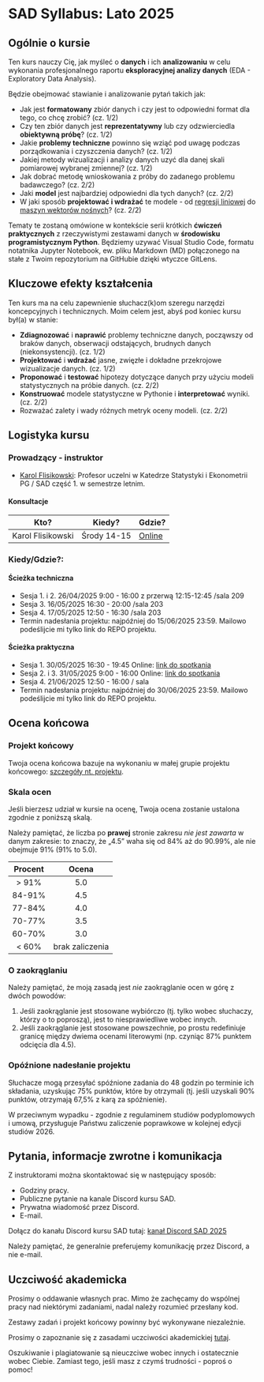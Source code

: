 # SAD Syllabus: Lato 2025

## Ogólnie o kursie

Ten kurs nauczy Cię, jak myśleć o **danych** i ich **analizowaniu** w celu wykonania profesjonalnego raportu **eksploracyjnej analizy danych** (EDA - Exploratory Data Analysis). 

Będzie obejmować stawianie i analizowanie pytań takich jak:

-   Jak jest **formatowany** zbiór danych i czy jest to odpowiedni format dla tego, co chcę zrobić? (cz. 1/2)
-   Czy ten zbiór danych jest **reprezentatywny** lub czy odzwierciedla **obiektywną próbę**? (cz. 1/2)
-   Jakie **problemy techniczne** powinno się wziąć pod uwagę podczas porządkowania i czyszczenia danych? (cz. 1/2)
-   Jakiej metody wizualizacji i analizy danych uzyć dla danej skali pomiarowej wybranej zmiennej? (cz. 1/2)
-   Jak dobrać metodę wnioskowania z próby do zadanego problemu badawczego? (cz. 2/2)
-   Jaki **model** jest najbardziej odpowiedni dla tych danych? (cz. 2/2)
-   W jaki sposób **projektować i wdrażać** te modele - od [regresji liniowej](https://en.wikipedia.org/wiki/Linear_regression) do [maszyn wektorów nośnych](https://en.wikipedia.org/wiki/Support_vector_machine)? (cz. 2/2)

Tematy te zostaną omówione w kontekście serii krótkich **ćwiczeń praktycznych** z rzeczywistymi zestawami danych w **środowisku programistycznym Python**. Będziemy uzywać Visual Studio Code, formatu notatnika Jupyter Notebook, ew. pliku Markdown (MD) połączonego na stałe z Twoim repozytorium na GitHubie dzięki wtyczce GitLens.

## Kluczowe efekty kształcenia

Ten kurs ma na celu zapewnienie słuchacz(k)om szeregu narzędzi koncepcyjnych i technicznych. 
Moim celem jest, abyś pod koniec kursu był(a) w stanie:

-   **Zdiagnozować** i **naprawić** problemy techniczne danych, począwszy od braków danych, obserwacji odstających, brudnych danych (niekonsystencji). (cz. 1/2)
-   **Projektować** i **wdrażać** jasne, zwięzłe i dokładne przekrojowe wizualizacje danych. (cz. 1/2)
-   **Proponować** i **testować** hipotezy dotyczące danych przy użyciu modeli statystycznych na próbie danych. (cz. 2/2)
-   **Konstruować** modele statystyczne w Pythonie i **interpretować** wyniki.  (cz. 2/2)
-   Rozważać zalety i wady różnych metryk oceny modeli. (cz. 2/2)

## Logistyka kursu

### Prowadzący - instruktor

-   [Karol Flisikowski](https://pg.edu.pl/p/karol-flisikowski-20826): Profesor uczelni w Katedrze Statystyki i Ekonometrii PG / SAD część 1. w semestrze letnim.

#### Konsultacje

| Kto?              | Kiedy?      | Gdzie?                                                         |
|--------------------|------------------------|-----------------------------|
| Karol Flisikowski | Środy 14-15 | [Online](https://calendly.com/flisik/konsultacje-office-hours) |

### Kiedy/Gdzie?:

#### Ścieżka techniczna 

-   Sesja 1. i 2. 26/04/2025 9:00 - 16:00 z przerwą 12:15-12:45 /sala 209
-   Sesja 3. 16/05/2025 16:30 - 20:00 /sala 203
-   Sesja 4. 17/05/2025 12:50 - 16:30 /sala 203
-   Termin nadesłania projektu: najpóźniej do 15/06/2025 23:59. Mailowo podeślijcie mi tylko link do REPO projektu.

#### Ścieżka praktyczna

-   Sesja 1. 30/05/2025 16:30 - 19:45 Online: [link do spotkania](https://teams.microsoft.com/l/meetup-join/19%3ameeting_MjdjNGJhZjctNDM0MS00ZjZhLWE5OTgtOTkyYjdjOTc4OWQw%40thread.v2/0?context=%7b%22Tid%22%3a%2286760356-0022-486f-b793-a2d470bba5a5%22%2c%22Oid%22%3a%22cee5544e-5052-4880-984d-b175250e4a23%22%7d)
-   Sesja 2. i 3. 31/05/2025 9:00 - 16:00 Online: [link do spotkania](https://teams.microsoft.com/l/meetup-join/19%3ameeting_M2FiOGNkZWEtZTMwYy00MzE2LTkwZTgtMjg4YmIyNzlhNTcw%40thread.v2/0?context=%7b%22Tid%22%3a%2286760356-0022-486f-b793-a2d470bba5a5%22%2c%22Oid%22%3a%22cee5544e-5052-4880-984d-b175250e4a23%22%7d)
-   Sesja 4. 21/06/2025 12:50 - 16:00 / sala
-   Termin nadesłania projektu: najpóźniej do 30/06/2025 23:59. Mailowo podeślijcie mi tylko link do REPO projektu.

## Ocena końcowa

### Projekt końcowy

Twoja ocena końcowa bazuje na wykonaniu w małej grupie projektu końcowego: [szczegóły nt. projektu](final.md).

### Skala ocen

Jeśli bierzesz udział w kursie na ocenę, Twoja ocena zostanie ustalona zgodnie z poniższą skalą.

Należy pamiętać, że liczba po **prawej** stronie zakresu *nie jest zawarta* w danym zakresie: to znaczy, że „4.5” waha się od 84% aż do 90.99%, ale nie obejmuje 91% (91% to 5.0).

| Procent |      Ocena      |
|:--------:|:---------------:|
| \> 91%  |       5.0       |
| 84-91%  |       4.5       |
| 77-84%  |       4.0       |
| 70-77%  |       3.5       |
| 60-70%  |       3.0       |
| \< 60%  | brak zaliczenia |

### O zaokrąglaniu

Należy pamiętać, że moją zasadą jest *nie* zaokrąglanie ocen w górę z dwóch powodów:

1.  Jeśli zaokrąglanie jest stosowane wybiórczo (tj. tylko wobec słuchaczy, którzy o to poproszą), jest to niesprawiedliwe wobec innych.
2.  Jeśli zaokrąglanie jest stosowane powszechnie, po prostu redefiniuje granicę między dwiema ocenami literowymi (np. czyniąc 87% punktem odcięcia dla 4.5).

### Opóźnione nadesłanie projektu

Słuchacze mogą przesyłać spóźnione zadania do 48 godzin po terminie ich składania, uzyskując 75% punktów, które by otrzymali (tj. jeśli uzyskali 90% punktów, otrzymają 67,5% z karą za spóźnienie).

W przeciwnym wypadku - zgodnie z regulaminem studiów podyplomowych i umową, przysługuje Państwu zaliczenie poprawkowe w kolejnej edycji studiów 2026.

## Pytania, informacje zwrotne i komunikacja

Z instruktorami można skontaktować się w następujący sposób:

-   Godziny pracy.
-   Publiczne pytanie na kanale Discord kursu SAD.
-   Prywatna wiadomość przez Discord.
-   E-mail.

Dołącz do kanału Discord kursu SAD tutaj: [kanał Discord SAD 2025](https://discord.gg/eEEhWjVV)

Należy pamiętać, że generalnie preferujemy komunikację przez Discord, a nie e-mail.

## Uczciwość akademicka

Prosimy o oddawanie własnych prac. Mimo że zachęcamy do wspólnej pracy nad niektórymi zadaniami, nadal należy rozumieć przesłany kod. 

Zestawy zadań i projekt końcowy powinny być wykonywane niezależnie.

Prosimy o zapoznanie się z zasadami uczciwości akademickiej [tutaj](https://cdn.files.pg.edu.pl/chem/Studenci/Dokumenty/Dla%20dyplomantów/PO%2029-2024%20-%20wytyczne%20dot.%20narzędzi%20GenAl.pdf?X-Amz-Content-Sha256=UNSIGNED-PAYLOAD&X-Amz-Algorithm=AWS4-HMAC-SHA256&X-Amz-Credential=mediamgr%2F20250320%2Fus-east-1%2Fs3%2Faws4_request&X-Amz-Date=20250320T133048Z&X-Amz-SignedHeaders=host&X-Amz-Expires=1200&X-Amz-Signature=e3400f2a33247b1f62ad6c3cace31f890c0818a47a8e7a671844cbb2181fb251). 

Oszukiwanie i plagiatowanie są nieuczciwe wobec innych i ostatecznie wobec Ciebie. Zamiast tego, jeśli masz z czymś trudności - poproś o pomoc!